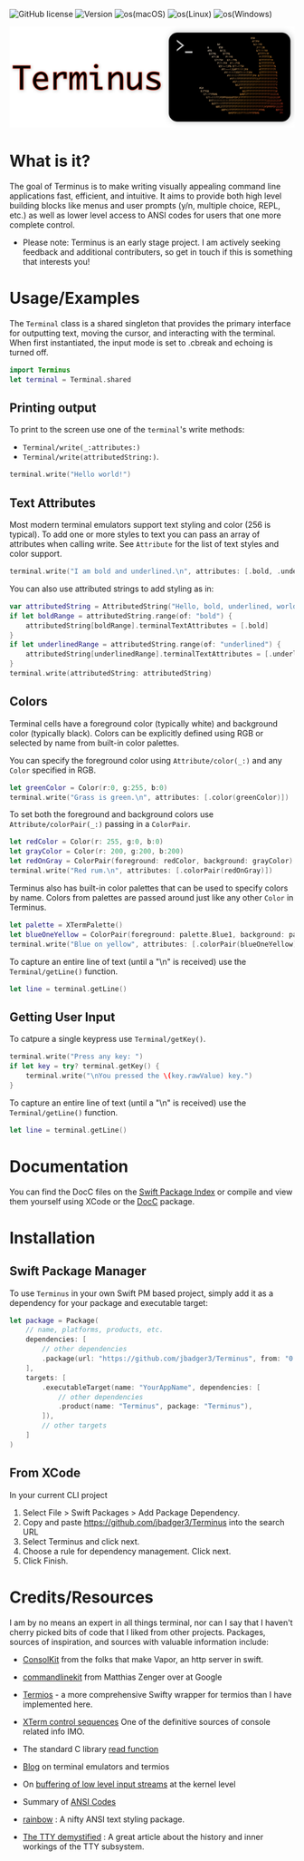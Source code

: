 ![GitHub license](https://img.shields.io/github/license/jbadger3/Terminus) ![Version](https://img.shields.io/github/v/tag/jbadger3/Terminus) ![os(macOS)](https://img.shields.io/static/v1?label=os&message=macOS&color=green) ![os(Linux)](https://img.shields.io/static/v1?label=os&message=Linux&color=green)
    ![os(Windows)](https://img.shields.io/static/v1?label=os&message=Windows&color=red)

![logo](logo.png)

# What is it?
The goal of Terminus is to make writing visually appealing command line applications fast, efficient, and intuitive.  It aims to provide both high level building blocks like menus and user prompts (y/n, multiple choice, REPL, etc.) as well as lower level access to ANSI codes for users that one more complete control.

* Please note: Terminus is an early stage project.  I am actively seeking feedback and additional contributers, so get in touch if this is something that interests you!

# Usage/Examples

The `Terminal` class is a shared singleton that provides the primary interface for outputting text, moving the cursor, and interacting with the terminal.  When first instantiated, the input mode is set to .cbreak and echoing is turned off.
```swift
import Terminus
let terminal = Terminal.shared
```
## Printing output
To print to the screen use one of the `terminal`'s write methods:
* ``Terminal/write(_:attributes:)``
* ``Terminal/write(attributedString:)``.

```swift
terminal.write("Hello world!")
```
## Text Attributes
Most modern terminal emulators support text styling and color (256 is typical).  To add one or more styles to text you can pass an array of attributes when calling write.  See ``Attribute`` for the list of text styles and color support.
```swift
terminal.write("I am bold and underlined.\n", attributes: [.bold, .underline])
```
You can also use attributed strings to add styling as in:
```swift
var attributedString = AttributedString("Hello, bold, underlined, world.")
if let boldRange = attributedString.range(of: "bold") {
    attributedString[boldRange].terminalTextAttributes = [.bold]
}
if let underlinedRange = attributedString.range(of: "underlined") {
    attributedString[underlinedRange].terminalTextAttributes = [.underline]
}
terminal.write(attributedString: attributedString)
```
## Colors
Terminal cells have a foreground color (typically white) and background color (typically black).  Colors can be explicitly defined using RGB or selected by name from built-in color palettes.

You can specify the foreground color using ``Attribute/color(_:)`` and any ``Color`` specified in RGB.
```swift
let greenColor = Color(r:0, g:255, b:0)
terminal.write("Grass is green.\n", attributes: [.color(greenColor)])
```
To set both the foreground and background colors use ``Attribute/colorPair(_:)`` passing in a ``ColorPair``.
```swift
let redColor = Color(r: 255, g:0, b:0)
let grayColor = Color(r: 200, g:200, b:200)
let redOnGray = ColorPair(foreground: redColor, background: grayColor)
terminal.write("Red rum.\n", attributes: [.colorPair(redOnGray)])
```

Terminus also has built-in color palettes that can be used to specify colors by name.  Colors from palettes are passed around just like any other ``Color`` in Terminus.
```swift
let palette = XTermPalette()
let blueOneYellow = ColorPair(foreground: palette.Blue1, background: palette.Yellow1)
terminal.write("Blue on yellow", attributes: [.colorPair(blueOneYellow)])
```

To capture an entire line of text (until a "\n" is received) use the ``Terminal/getLine()`` function.
```swift
let line = terminal.getLine()
```

## Getting User Input
To catpure a single keypress use ``Terminal/getKey()``.
```swift
terminal.write("Press any key: ")
if let key = try? terminal.getKey() {
    terminal.write("\nYou pressed the \(key.rawValue) key.")
}
```
To capture an entire line of text (until a "\n" is received) use the ``Terminal/getLine()`` function.
```swift
let line = terminal.getLine()
```
# Documentation

You can find the DocC files on the [Swift Package Index](https://swiftpackageindex.com) or compile and view them yourself using XCode or the [DocC](https://github.com/apple/swift-docc) package.

# Installation

## Swift Package Manager

To use `Terminus` in your own Swift PM based project, simply add it as a dependency for your package and executable target:

```swift
let package = Package(
    // name, platforms, products, etc.
    dependencies: [
        // other dependencies
        .package(url: "https://github.com/jbadger3/Terminus", from: "0.1.0"),
    ],
    targets: [
        .executableTarget(name: "YourAppName", dependencies: [
            // other dependencies
            .product(name: "Terminus", package: "Terminus"),
        ]),
        // other targets
    ]
)
```

## From XCode

In your current CLI project
1.  Select File > Swift Packages > Add Package Dependency.
2. Copy and paste https://github.com/jbadger3/Terminus into the search URL
3. Select Terminus and click next.
4. Choose a rule for dependency management.  Click next.
5. Click Finish.


# Credits/Resources

I am by no means an expert in all things terminal, nor can I say that I haven't cherry picked bits of code that I liked from other projects. Packages, sources of inspiration, and sources with valuable information include:

* [ConsolKit](https://github.com/vapor/console-kit) from the folks that make Vapor, an http server in swift.

* [commandlinekit](https://github.com/objecthub/swift-commandlinekit) from Matthias Zenger over at Google

* [Termios](https://github.com/Ponyboy47/Termios) - a more comprehensive Swifty wrapper for termios than I have implemented here.

* [XTerm control sequences](https://invisible-island.net/xterm/ctlseqs/ctlseqs.html) One of the definitive sources of console related info IMO.

* The standard C library [read function](https://pubs.opengroup.org/onlinepubs/009604599/functions/read.html)

* [Blog](https://blog.nelhage.com/2009/12/a-brief-introduction-to-termios/) on terminal emulators and termios

* On [buffering of low level input streams](http://www.pixelbeat.org/programming/stdio_buffering/) at the kernel level

* Summary of [ANSI Codes](https://www.real-world-systems.com/docs/ANSIcode.html)

* [rainbow](https://github.com/onevcat/Rainbow) : A nifty ANSI text styling package.
    
* [The TTY demystified](http://www.linusakesson.net/programming/tty/) : A great article about the history and inner workings of the TTY subsystem.

